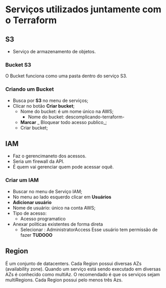 # Serviços utilizados juntamente com o Terraform

## S3 
- Serviço de armazenamento de objetos.

### Bucket S3

O Bucket funciona como uma pasta dentro do serviço S3.

### Criando um Bucket
* Busca por **S3** no menu de serviços;
* Clicar no botão **Criar bucket**;
    * Nome do bucket: é um nome único na AWS;
        * Nome do bucket: descomplicando-terraform-<nome>
    * **Marcar** _ Bloquear todo acesso publico_;
    * Criar bucket;

## IAM
- Faz o gerencimaneto dos acessos.
- Seria um firewall da API.
- É quem vai gerenciar quem pode acessar oquê.

### Criar um IAM 
* Buscar no menu de Serviço IAM;
* No menu ao lado esquerdo clicar em **Usuários**
* **Adicionar usuário**
* Nome de usuário: único na conta AWS;
* Tipo de acesso:
    * Acesso programatico
* Anexar politicas existentes de forma direta
    * Selecionar : AdministratorAccess
        Esse usuário tem permissão de fazer **TUDOOO**

## Region
É um conjunto de datacenters.
Cada Region possui diversas AZs (availability zone).
Quando um serviço está sendo executado em diversas AZs é conhecido como multiAz. O recomendado é que os serviços sejam multiRegions.
Cada Region possui pelo menos três Azs.
